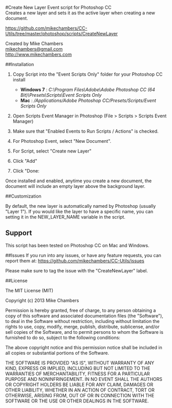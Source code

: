 #Create New Layer Event script for Photoshop CC  
Creates a new layer and sets it as the active layer when creating a new document.   

https://github.com/mikechambers/CC-Utils/tree/master/photoshop/scripts/CreateNewLayer

Created by Mike Chambers  
mikechambers@gmail.com  
http://www.mikechambers.com

##Installation

1. Copy Script into the "Event Scripts Only" folder for your Photoshop CC install
    * __Windows 7__ : *C:\Program Files\Adobe\Adobe Photoshop CC (64 Bit)\Presets\Scripts\Event Scripts Only*
    * __Mac__ : */Applications/Adobe Photoshop CC/Presets/Scripts/Event Scripts Only*
        
2. Open Scripts Event Manager in Photoshop (File > Scripts > Scripts Event Manager)
3. Make sure that "Enabled Events to Run Scripts / Actions" is checked.
4. For Photoshop Event, select "New Document".
5. For Script, select "Create new Layer"
6. Click "Add"
7. Click "Done:
    
Once installed and enabled, anytime you create a new document, the document will include an empty layer above
the background layer.
    
##Customization

By default, the new layer is automatically named by Photoshop (usually "Layer 1"). If you would like the layer to
have a specific name, you can setting it in the NEW_LAYER_NAME variable in the script.

## Support

This script has been tested on Photoshop CC on Mac and Windows.

##Issues
If you run into any issues, or have any feature requests, you can report them at:
https://github.com/mikechambers/CC-Utils/issues

Please make sure to tag the issue with the "CreateNewLayer" label.


##License

The MIT License (MIT)

Copyright (c) 2013 Mike Chambers

Permission is hereby granted, free of charge, to any person obtaining a copy of
this software and associated documentation files (the "Software"), to deal in
the Software without restriction, including without limitation the rights to
use, copy, modify, merge, publish, distribute, sublicense, and/or sell copies of
the Software, and to permit persons to whom the Software is furnished to do so,
subject to the following conditions:

The above copyright notice and this permission notice shall be included in all
copies or substantial portions of the Software.

THE SOFTWARE IS PROVIDED "AS IS", WITHOUT WARRANTY OF ANY KIND, EXPRESS OR
IMPLIED, INCLUDING BUT NOT LIMITED TO THE WARRANTIES OF MERCHANTABILITY, FITNESS
FOR A PARTICULAR PURPOSE AND NONINFRINGEMENT. IN NO EVENT SHALL THE AUTHORS OR
COPYRIGHT HOLDERS BE LIABLE FOR ANY CLAIM, DAMAGES OR OTHER LIABILITY, WHETHER
IN AN ACTION OF CONTRACT, TORT OR OTHERWISE, ARISING FROM, OUT OF OR IN
CONNECTION WITH THE SOFTWARE OR THE USE OR OTHER DEALINGS IN THE SOFTWARE.